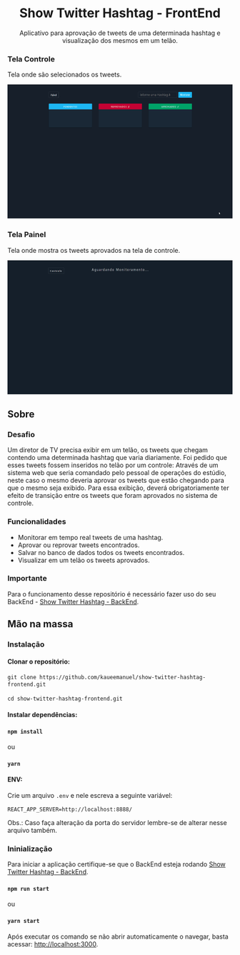 <div align="center">
    <h1>Show Twitter Hashtag - FrontEnd</h1>
    Aplicativo para aprovação de tweets de uma determinada hashtag e visualização dos mesmos em um telão.
</div>
 

 

### Tela Controle

Tela onde são selecionados os tweets.

<div align="">
    <img src="./github/gifs/controle.gif" height="300"/>
</div>

### Tela Painel

Tela onde mostra os tweets aprovados na tela de controle. 

<div align="">
    <img src="./github/gifs/painel.gif" height="300"/>
</div>

## Sobre
### Desafio
Um diretor de TV precisa exibir em um telão, os tweets que chegam contendo uma determinada hashtag que varia diariamente. Foi pedido que esses tweets fossem inseridos no telão por um controle: Através de um sistema web que seria comandado pelo pessoal de operações do estúdio, neste caso o mesmo deveria aprovar os tweets que estão chegando para que o mesmo seja exibido. Para essa exibição, deverá obrigatoriamente ter efeito de transição entre os tweets que foram aprovados no sistema de controle.

### Funcionalidades
- Monitorar em tempo real tweets de uma hashtag.
- Aprovar ou reprovar tweets encontrados.
- Salvar no banco de dados todos os tweets encontrados.
- Visualizar em um telão os tweets aprovados.


### Importante
Para o funcionamento desse repositório é necessário fazer uso do seu BackEnd - [Show Twitter Hashtag - BackEnd](https://github.com/kaueemanuel/show-twitter-hashtag-backend).

## Mão na massa
### Instalação
#### Clonar o repositório:

```
git clone https://github.com/kaueemanuel/show-twitter-hashtag-frontend.git

cd show-twitter-hashtag-frontend.git
```

#### Instalar dependências:

#### `npm install`
ou
#### `yarn` 

#### ENV:
Crie um arquivo `.env` e nele escreva a seguinte variável:
```
REACT_APP_SERVER=http://localhost:8888/
```
Obs.: Caso faça alteração da porta do servidor lembre-se de alterar nesse arquivo também.

### Ininialização
Para iniciar a aplicação certifique-se que o BackEnd esteja rodando [Show Twitter Hashtag - BackEnd](https://github.com/kaueemanuel/show-twitter-hashtag-backend).

#### `npm run start`
ou 
#### `yarn start` 

Após executar os comando se não abrir automaticamente o navegar, basta acessar: [http://localhost:3000](http://localhost:3000).


